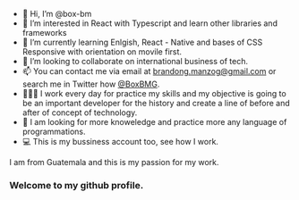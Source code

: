 - 👋 Hi, I’m @box-bm
- 👀 I’m interested in React with Typescript and learn other libraries and frameworks
- 🌱 I’m currently learning Enlgish, React - Native and bases of CSS Responsive with orientation on movile first.
- 💞️ I’m looking to collaborate on international business of tech.
- 📫 You can contact me via email at brandong.manzog@gmail.com or search me in Twitter how [@BoxBMG](https://mobile.twitter.com/boxbmg).
- 👨🏻‍💻 I work every day for practice my skills and my objective is going to be an important developer for the history and create a line of before and after of concept of technology.
- 📖 I am looking for more knoweledge and practice more any language of programmations.
- 💻 This is my bussiness account too, see how I work.

I am from Guatemala and this is my passion for my work.

### Welcome to my github profile.
